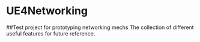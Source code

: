 # UE4Networking

##Test project for prototyping networking mechs 
The collection of different useful features for future reference.
